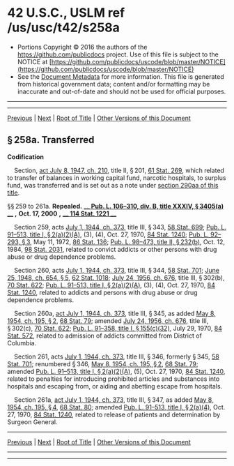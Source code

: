 ---
---

# 42 U.S.C., USLM ref /us/usc/t42/s258a

* Portions Copyright © 2016 the authors of the https://github.com/publicdocs project.
  Use of this file is subject to the NOTICE at [https://github.com/publicdocs/uscode/blob/master/NOTICE](https://github.com/publicdocs/uscode/blob/master/NOTICE)
* See the [Document Metadata](././../../../../../..//README.md) for more information.
  This file is generated from historical government data; content and/or formatting may be inaccurate and out-of-date and should not be used for official purposes.

----------
----------

[Previous](./../../../../../..//us/usc/t42/ch6A/schII/ptE/m__us_usc_t42_s258.md) | [Next](./../../../../../..//us/usc/t42/ch6A/schII/ptF/m__us_usc_t42_ch6A_schII_ptF.md) | [Root of Title](./../../../../../../) | [Other Versions of this Document](https://publicdocs.github.io/go/links?ns=uslm&ref=%2Fus%2Fusc%2Ft42%2Fs258a)

## § 258a. Transferred

 __Codification__ 

    Section, [act July 8, 1947, ch. 210][/us/act/1947-07-08/ch210], title II, § 201, [61 Stat. 269][/us/stat/61/269], which related to transfer of balances in working capital fund, narcotic hospitals, to surplus fund, was transferred and is set out as a note under [section 290aa of this title][/us/usc/t42/s290aa].

§§ 259 to 261a. __Repealed.__  __[__  __Pub. L. 106–310, div. B, title XXXIV, § 3405(a)__  __][/us/pl/106/310/s3405/a]__  __,__  __Oct. 17, 2000__  __,__  __[__  __114 Stat. 1221__  __][/us/stat/114/1221]__ 

    Section 259, acts [July 1, 1944, ch. 373][/us/act/1944-07-01/ch373], title III, § 343, [58 Stat. 699][/us/stat/58/699]; [Pub. L. 91–513, title I, § 2(a)(2)(A)][/us/pl/91/513/s2/a/2/A], (3), (4), Oct. 27, 1970, [84 Stat. 1240][/us/stat/84/1240]; [Pub. L. 92–293, § 3][/us/pl/92/293/s3], May 11, 1972, [86 Stat. 136][/us/stat/86/136]; [Pub. L. 98–473, title II, § 232(b)][/us/pl/98/473/s232/b], Oct. 12, 1984, [98 Stat. 2031][/us/stat/98/2031], related to convict addicts or other persons with drug abuse or drug dependence problems.

    Section 260, acts [July 1, 1944, ch. 373][/us/act/1944-07-01/ch373], title III, § 344, [58 Stat. 701][/us/stat/58/701]; [June 25, 1948, ch. 654, § 5][/us/act/1948-06-25/ch654/s5], [62 Stat. 1018][/us/stat/62/1018]; [July 24, 1956, ch. 676][/us/act/1956-07-24/ch676], title III, § 302(b), [70 Stat. 622][/us/stat/70/622]; [Pub. L. 91–513, title I, § 2(a)(2)(A)][/us/pl/91/513/s2/a/2/A], (3), (4), Oct. 27, 1970, [84 Stat. 1240][/us/stat/84/1240], related to addicts and persons with drug abuse or drug dependence problems.

    Section 260a, [act July 1, 1944, ch. 373][/us/act/1944-07-01/ch373], title III, § 345, as added [May 8, 1954, ch. 195, § 2][/us/act/1954-05-08/ch195/s2], [68 Stat. 79][/us/stat/68/79]; amended [July 24, 1956, ch. 676][/us/act/1956-07-24/ch676], title III, § 302(c), [70 Stat. 622][/us/stat/70/622]; [Pub. L. 91–358, title I, § 155(c)(32)][/us/pl/91/358/s155/c/32], July 29, 1970, [84 Stat. 572][/us/stat/84/572], related to admission of addicts committed from District of Columbia.

    Section 261, acts [July 1, 1944, ch. 373][/us/act/1944-07-01/ch373], title III, § 346, formerly § 345, [58 Stat. 701][/us/stat/58/701]; renumbered § 346, [May 8, 1954, ch. 195, § 2][/us/act/1954-05-08/ch195/s2], [68 Stat. 79][/us/stat/68/79]; amended [Pub. L. 91–513, title I, § 2(a)(2)(A)][/us/pl/91/513/s2/a/2/A], (5), Oct. 27, 1970, [84 Stat. 1240][/us/stat/84/1240], related to penalties for introducing prohibited articles and substances into hospitals and escaping from, or aiding and abetting escape from hospitals.

    Section 261a, [act July 1, 1944, ch. 373][/us/act/1944-07-01/ch373], title III, § 347, as added [May 8, 1954, ch. 195, § 4][/us/act/1954-05-08/ch195/s4], [68 Stat. 80][/us/stat/68/80]; amended [Pub. L. 91–513, title I, § 2(a)(4)][/us/pl/91/513/s2/a/4], Oct. 27, 1970, [84 Stat. 1240][/us/stat/84/1240], related to release of patients and determination by Surgeon General.

----------

[Previous](./../../../../../..//us/usc/t42/ch6A/schII/ptE/m__us_usc_t42_s258.md) | [Next](./../../../../../..//us/usc/t42/ch6A/schII/ptF/m__us_usc_t42_ch6A_schII_ptF.md) | [Root of Title](./../../../../../../) | [Other Versions of this Document](https://publicdocs.github.io/go/links?ns=uslm&ref=%2Fus%2Fusc%2Ft42%2Fs258a)

----------
----------

[/us/act/1947-07-08/ch210]: https://publicdocs.github.io/go/links?ns=uslm&ref=%2Fus%2Fact%2F1947-07-08%2Fch210
[/us/stat/61/269]: https://publicdocs.github.io/go/links?ns=uslm&ref=%2Fus%2Fstat%2F61%2F269
[/us/usc/t42/s290aa]: https://publicdocs.github.io/go/links?ns=uslm&ref=%2Fus%2Fusc%2Ft42%2Fs290aa
[/us/pl/106/310/s3405/a]: https://publicdocs.github.io/go/links?ns=uslm&ref=%2Fus%2Fpl%2F106%2F310%2Fs3405%2Fa
[/us/stat/114/1221]: https://publicdocs.github.io/go/links?ns=uslm&ref=%2Fus%2Fstat%2F114%2F1221
[/us/act/1944-07-01/ch373]: https://publicdocs.github.io/go/links?ns=uslm&ref=%2Fus%2Fact%2F1944-07-01%2Fch373
[/us/stat/58/699]: https://publicdocs.github.io/go/links?ns=uslm&ref=%2Fus%2Fstat%2F58%2F699
[/us/pl/91/513/s2/a/2/A]: https://publicdocs.github.io/go/links?ns=uslm&ref=%2Fus%2Fpl%2F91%2F513%2Fs2%2Fa%2F2%2FA
[/us/stat/84/1240]: https://publicdocs.github.io/go/links?ns=uslm&ref=%2Fus%2Fstat%2F84%2F1240
[/us/pl/92/293/s3]: https://publicdocs.github.io/go/links?ns=uslm&ref=%2Fus%2Fpl%2F92%2F293%2Fs3
[/us/stat/86/136]: https://publicdocs.github.io/go/links?ns=uslm&ref=%2Fus%2Fstat%2F86%2F136
[/us/pl/98/473/s232/b]: https://publicdocs.github.io/go/links?ns=uslm&ref=%2Fus%2Fpl%2F98%2F473%2Fs232%2Fb
[/us/stat/98/2031]: https://publicdocs.github.io/go/links?ns=uslm&ref=%2Fus%2Fstat%2F98%2F2031
[/us/act/1944-07-01/ch373]: https://publicdocs.github.io/go/links?ns=uslm&ref=%2Fus%2Fact%2F1944-07-01%2Fch373
[/us/stat/58/701]: https://publicdocs.github.io/go/links?ns=uslm&ref=%2Fus%2Fstat%2F58%2F701
[/us/act/1948-06-25/ch654/s5]: https://publicdocs.github.io/go/links?ns=uslm&ref=%2Fus%2Fact%2F1948-06-25%2Fch654%2Fs5
[/us/stat/62/1018]: https://publicdocs.github.io/go/links?ns=uslm&ref=%2Fus%2Fstat%2F62%2F1018
[/us/act/1956-07-24/ch676]: https://publicdocs.github.io/go/links?ns=uslm&ref=%2Fus%2Fact%2F1956-07-24%2Fch676
[/us/stat/70/622]: https://publicdocs.github.io/go/links?ns=uslm&ref=%2Fus%2Fstat%2F70%2F622
[/us/pl/91/513/s2/a/2/A]: https://publicdocs.github.io/go/links?ns=uslm&ref=%2Fus%2Fpl%2F91%2F513%2Fs2%2Fa%2F2%2FA
[/us/stat/84/1240]: https://publicdocs.github.io/go/links?ns=uslm&ref=%2Fus%2Fstat%2F84%2F1240
[/us/act/1944-07-01/ch373]: https://publicdocs.github.io/go/links?ns=uslm&ref=%2Fus%2Fact%2F1944-07-01%2Fch373
[/us/act/1954-05-08/ch195/s2]: https://publicdocs.github.io/go/links?ns=uslm&ref=%2Fus%2Fact%2F1954-05-08%2Fch195%2Fs2
[/us/stat/68/79]: https://publicdocs.github.io/go/links?ns=uslm&ref=%2Fus%2Fstat%2F68%2F79
[/us/act/1956-07-24/ch676]: https://publicdocs.github.io/go/links?ns=uslm&ref=%2Fus%2Fact%2F1956-07-24%2Fch676
[/us/stat/70/622]: https://publicdocs.github.io/go/links?ns=uslm&ref=%2Fus%2Fstat%2F70%2F622
[/us/pl/91/358/s155/c/32]: https://publicdocs.github.io/go/links?ns=uslm&ref=%2Fus%2Fpl%2F91%2F358%2Fs155%2Fc%2F32
[/us/stat/84/572]: https://publicdocs.github.io/go/links?ns=uslm&ref=%2Fus%2Fstat%2F84%2F572
[/us/act/1944-07-01/ch373]: https://publicdocs.github.io/go/links?ns=uslm&ref=%2Fus%2Fact%2F1944-07-01%2Fch373
[/us/stat/58/701]: https://publicdocs.github.io/go/links?ns=uslm&ref=%2Fus%2Fstat%2F58%2F701
[/us/act/1954-05-08/ch195/s2]: https://publicdocs.github.io/go/links?ns=uslm&ref=%2Fus%2Fact%2F1954-05-08%2Fch195%2Fs2
[/us/stat/68/79]: https://publicdocs.github.io/go/links?ns=uslm&ref=%2Fus%2Fstat%2F68%2F79
[/us/pl/91/513/s2/a/2/A]: https://publicdocs.github.io/go/links?ns=uslm&ref=%2Fus%2Fpl%2F91%2F513%2Fs2%2Fa%2F2%2FA
[/us/stat/84/1240]: https://publicdocs.github.io/go/links?ns=uslm&ref=%2Fus%2Fstat%2F84%2F1240
[/us/act/1944-07-01/ch373]: https://publicdocs.github.io/go/links?ns=uslm&ref=%2Fus%2Fact%2F1944-07-01%2Fch373
[/us/act/1954-05-08/ch195/s4]: https://publicdocs.github.io/go/links?ns=uslm&ref=%2Fus%2Fact%2F1954-05-08%2Fch195%2Fs4
[/us/stat/68/80]: https://publicdocs.github.io/go/links?ns=uslm&ref=%2Fus%2Fstat%2F68%2F80
[/us/pl/91/513/s2/a/4]: https://publicdocs.github.io/go/links?ns=uslm&ref=%2Fus%2Fpl%2F91%2F513%2Fs2%2Fa%2F4
[/us/stat/84/1240]: https://publicdocs.github.io/go/links?ns=uslm&ref=%2Fus%2Fstat%2F84%2F1240


